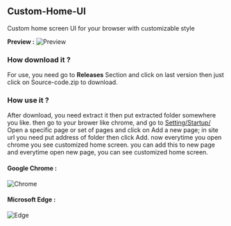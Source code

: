 ## Custom-Home-UI
Custom home screen UI for your browser with customizable style

**Preview :**
![Preview](https://cdn.discordapp.com/attachments/830539152797859902/1012807502888456262/preview.png)

### How download it ?
For use, you need go to __Releases__ Section and click on last version
then just click on Source-code.zip to download.

### How use it ?
After download, you need extract it then put extracted folder somewhere you like.
then go to your brower like chrome, and go to [Setting/Startup/](chrome://settings/onStartup) Open a specific page or set of pages and click on Add a new page; in site url you need put address of folder then click Add.
now everytime you open chrome you see customized home screen.
you can add this to new page and everytime open new page, you can see customized home screen.

#### Google Chrome :
![Chrome](https://cdn.discordapp.com/attachments/830539152797859902/1012804764439953458/Chrome-Custom-HomeScreen-UI.gif)

#### Microsoft Edge :
![Edge](https://cdn.discordapp.com/attachments/830539152797859902/1012804752951754792/Edge-Custom-HomeScreen-UI.gif)
